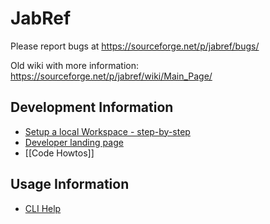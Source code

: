 # JabRef

Please report bugs at https://sourceforge.net/p/jabref/bugs/

Old wiki with more information: https://sourceforge.net/p/jabref/wiki/Main_Page/

## Development Information

 * [Setup a local Workspace - step-by-step](Guidelines-for-setting-up-a-local-workspace)
 * [Developer landing page](https://sourceforge.net/p/jabref/wiki/Developing_and_extending_JabRef/)
 * [[Code Howtos]]

## Usage Information

 * [CLI Help](CLI-help)
